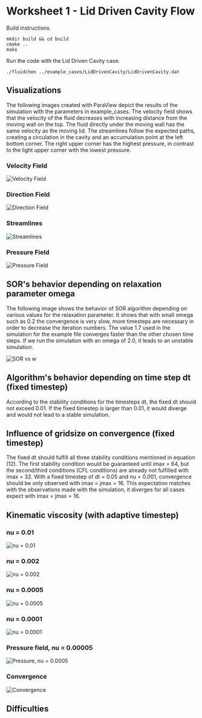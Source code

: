 # Worksheet 1 - Lid Driven Cavity Flow

Build instructions.
```shell
mkdir build && cd build
cmake ..
make
```

Run the code with the Lid Driven Cavity case.
```shell
./fluidchen ../example_cases/LidDrivenCavity/LidDrivenCavity.dat
```

## Visualizations
The following images created with ParaView depict the results of the simulation with the parameters in example_cases. The velocity field shows that the velocity of the fluid decreases with increasing distance from the moving wall on the top. The fluid directly under the moving wall has the same velocity as the moving lid. The streamlines follow the expected paths, creating a circulation in the cavity and an accumulation point at the left bottom corner. The right upper corner has the highest pressure, in contrast to the light upper corner with the lowest pressure. 

### Velocity Field
![Velocity Field](imgs/velocity_field.png)
### Direction Field
![Direction Field](imgs/direction_field.png)
### Streamlines
![Streamlines](imgs/streamlines.png)
### Pressure Field
![Pressure Field](imgs/pressure_field.png)

## SOR's behavior depending on relaxation parameter omega
The following image shows the behavior of SOR algorithm depending on various values for the relaxation parameter. It shows that with small omega such as 0.2 the convergence is very slow, more timesteps are necessary in order to decrease the iteration numbers. The value 1.7 used in the simulation for the example file converges faster than the other chosen time steps. If we run the simulation with an omega of 2.0, it leads to an unstable simulation. 

![SOR vs w](imgs/sorbehavior.jpg)



## Algorithm's behavior depending on time step dt (fixed timestep)

According to the stability conditions for the timesteps dt, the fixed dt should not exceed 0.01. If the fixed timestep is larger than 0.01, it would diverge and would not lead to a stable simulation.

## Influence of gridsize on convergence (fixed timestep)
The fixed dt should fulfill all three stability conditions mentioned in equation (12). The first stability condition would be guaranteed until imax = 64, but the second/third conditions (CFL conditions) are already not fulfilled with imax = 32. With a fixed timestep of dt = 0.05 and nu = 0.001, convergence should be only observed with imax = jmax = 16. This expectation matches with the observations made with the simulation, it diverges for all cases expect with imax = jmax = 16.

## Kinematic viscosity (with adaptive timestep)

### nu = 0.01
![nu = 0.01](imgs/nu_0.01.png)
### nu = 0.002
![nu = 0.002](imgs/nu_0.002.png)
### nu = 0.0005
![nu = 0.0005](imgs/nu_0.0005.png)
### nu = 0.0001
![nu = 0.0001](imgs/nu_0.0001.png)
### Pressure field, nu = 0.00005
![Pressure, nu = 0.0005](imgs/nu_0.0005_pressure.png)

### Convergence
![Convergence](imgs/nu_iterations.png)


## Difficulties


